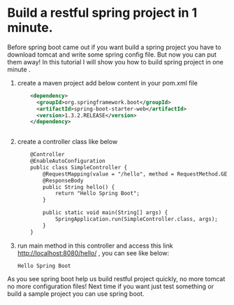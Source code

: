 # Build a restful spring project in 1 minute.
Before spring boot came out if you want build a spring project
you have to download tomcat and write some spring config file.
But now you can put them away! In this tutorial I will show you
how to build spring project in one minute .

1. create a maven project add below content in your pom.xml file
    ```xml
        <dependency>
          <groupId>org.springframework.boot</groupId>
          <artifactId>spring-boot-starter-web</artifactId>
          <version>1.3.2.RELEASE</version>
        </dependency>
        
    ```
2. create a controller class like below
    ```xml
        @Controller
        @EnableAutoConfiguration
        public class SimpleController {
            @RequestMapping(value = "/hello", method = RequestMethod.GET)
            @ResponseBody
            public String hello() {
                return "Hello Spring Boot";
            }
    
            public static void main(String[] args) {
                SpringApplication.run(SimpleController.class, args);
            }
        }
    ```
3. run main method in this controller and access this link
    <http://localhost:8080/hello/> , you can see like below:
    ```
    Hello Spring Boot
    
    ```
As you see spring boot help us build restful project quickly,
no more tomcat no more configuration files! Next
time if you want just test something or build a sample project
you can use spring boot.